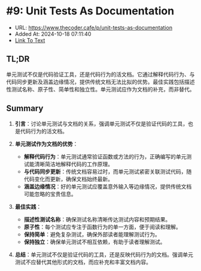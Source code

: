 # #9: Unit Tests As Documentation
- URL: https://www.thecoder.cafe/p/unit-tests-as-documentation
- Added At: 2024-10-18 07:11:40
- [Link To Text](2024-10-18-#9-unit-tests-as-documentation_raw.md)

## TL;DR
单元测试不仅是代码验证工具，还是代码行为的活文档。它通过解释代码行为、与代码同步更新及涵盖边缘情况，提供传统文档无法比拟的优势。最佳实践包括描述性测试名称、原子性、简单性和独立性。单元测试应作为文档的补充，而非替代。

## Summary
1. **引言**：讨论单元测试与文档的关系，强调单元测试不仅是验证代码的工具，也是代码行为的活文档。

2. **单元测试作为文档的优势**：
   - **解释代码行为**：单元测试通常验证函数或方法的行为，正确编写的单元测试能清晰简洁地解释代码的工作原理。
   - **与代码同步更新**：传统文档容易过时，而单元测试紧密关联测试代码，随代码变化而更新，确保文档始终最新。
   - **涵盖边缘情况**：好的单元测试应覆盖意外输入等边缘情况，提供传统文档可能忽略的宝贵信息。

3. **最佳实践**：
   - **描述性测试名称**：确保测试名称清晰传达测试内容和预期结果。
   - **原子性**：每个测试应专注于函数行为的单一方面，便于阅读和理解。
   - **保持简单**：避免复杂测试，确保外部读者能理解测试行为。
   - **保持独立**：确保单元测试不相互依赖，有助于读者理解测试。

4. **总结**：单元测试不仅是验证代码的工具，还是反映代码行为的文档。强调单元测试不应替代其他形式的文档，而应补充和丰富文档内容。
